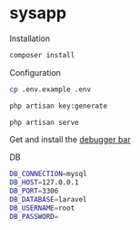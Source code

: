 # sysapp

Installation
```sh
composer install
```
Configuration

```sh
cp .env.example .env 

php artisan key:generate

php artisan serve
```
Get and install the
[debugger bar](https://packagist.org/packages/barryvdh/laravel-debugbar)



DB

```sh
DB_CONNECTION=mysql
DB_HOST=127.0.0.1
DB_PORT=3306
DB_DATABASE=laravel
DB_USERNAME=root
DB_PASSWORD=
```